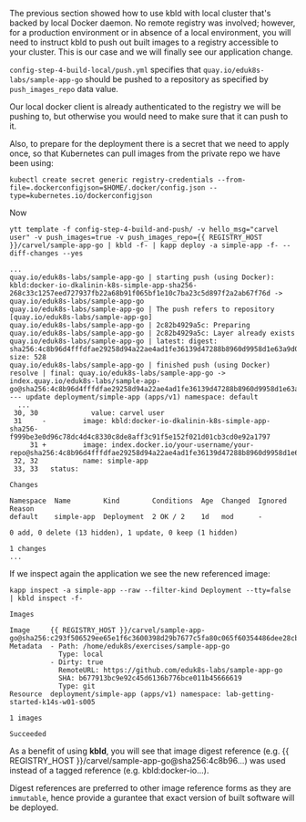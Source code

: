 The previous section showed how to use kbld with local cluster that's backed by local Docker daemon. No remote registry was involved; however, for a production environment or in absence of a local environment, you will need to instruct kbld to push out built images to a registry accessible to your cluster. This is our case and we will finally see our application change.

`config-step-4-build-local/push.yml` specifies that `quay.io/eduk8s-labs/sample-app-go` should be pushed to a repository as specified by `push_images_repo` data value.

Our local docker client is already authenticated to the registry we will be pushing to, but otherwise you would need to make sure that it can push to it.

Also, to prepare for the deployment there is a secret that we need to apply once, so that Kubernetes can pull images from the private repo we have been using:

```execute-1
kubectl create secret generic registry-credentials --from-file=.dockerconfigjson=$HOME/.docker/config.json --type=kubernetes.io/dockerconfigjson
```

Now 

```execute-1
ytt template -f config-step-4-build-and-push/ -v hello_msg="carvel user" -v push_images=true -v push_images_repo={{ REGISTRY_HOST }}/carvel/sample-app-go | kbld -f- | kapp deploy -a simple-app -f- --diff-changes --yes
```

```
...
quay.io/eduk8s-labs/sample-app-go | starting push (using Docker): kbld:docker-io-dkalinin-k8s-simple-app-sha256-268c33c1257eed727937fb22a68b91f065bf1e10c7ba23c5d897f2a2ab67f76d -> quay.io/eduk8s-labs/sample-app-go
quay.io/eduk8s-labs/sample-app-go | The push refers to repository [quay.io/eduk8s-labs/sample-app-go]
quay.io/eduk8s-labs/sample-app-go | 2c82b4929a5c: Preparing
quay.io/eduk8s-labs/sample-app-go | 2c82b4929a5c: Layer already exists
quay.io/eduk8s-labs/sample-app-go | latest: digest: sha256:4c8b96d4fffdfae29258d94a22ae4ad1fe36139d47288b8960d9958d1e63a9d0 size: 528
quay.io/eduk8s-labs/sample-app-go | finished push (using Docker)
resolve | final: quay.io/eduk8s-labs/sample-app-go -> index.quay.io/eduk8s-labs/sample-app-go@sha256:4c8b96d4fffdfae29258d94a22ae4ad1fe36139d47288b8960d9958d1e63a9d0
--- update deployment/simple-app (apps/v1) namespace: default
  ...
 30, 30             value: carvel user
 31     -         image: kbld:docker-io-dkalinin-k8s-simple-app-sha256-f999be3e0d96c78dc4d4c8330c8de8aff3c91f5e152f021d01cb3cd0e92a1797
     31 +         image: index.docker.io/your-username/your-repo@sha256:4c8b96d4fffdfae29258d94a22ae4ad1fe36139d47288b8960d9958d1e63a9d0
 32, 32           name: simple-app
 33, 33   status:

Changes

Namespace  Name        Kind        Conditions  Age  Changed  Ignored Reason
default    simple-app  Deployment  2 OK / 2    1d   mod      -

0 add, 0 delete (13 hidden), 1 update, 0 keep (1 hidden)

1 changes
...
```

If we inspect again the application we see the new referenced image:

```execute-1
kapp inspect -a simple-app --raw --filter-kind Deployment --tty=false | kbld inspect -f-
```

```
Images

Image     {{ REGISTRY_HOST }}/carvel/sample-app-go@sha256:c293f506529ee65e1f6c3600398d29b7677c5fa80c065f60354486dee28cb51a
Metadata  - Path: /home/eduk8s/exercises/sample-app-go
            Type: local
          - Dirty: true
            RemoteURL: https://github.com/eduk8s-labs/sample-app-go
            SHA: b677913bc9e92c45d6136b776bce011b45666619
            Type: git
Resource  deployment/simple-app (apps/v1) namespace: lab-getting-started-k14s-w01-s005

1 images

Succeeded
```

As a benefit of using __kbld__, you will see that image digest reference (e.g. {{ REGISTRY_HOST }}/carvel/sample-app-go@sha256:4c8b96...) was used instead of a tagged reference (e.g. kbld:docker-io...).

Digest references are preferred to other image reference forms as they are `immutable`, hence provide a gurantee that exact version of built software will be deployed.
